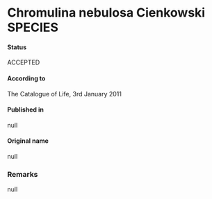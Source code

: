 Chromulina nebulosa Cienkowski SPECIES
=======

#### Status
ACCEPTED

#### According to
The Catalogue of Life, 3rd January 2011

#### Published in
null

#### Original name
null

### Remarks
null